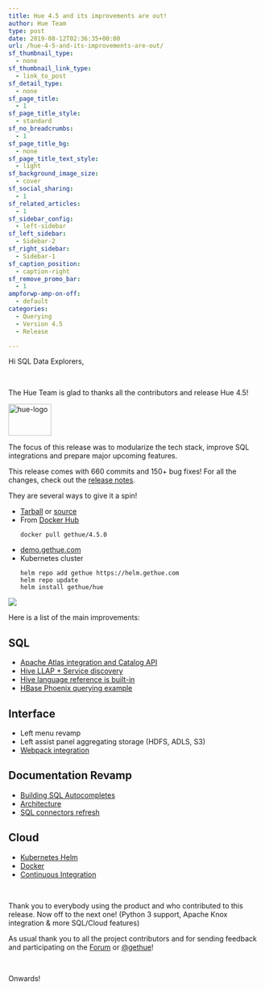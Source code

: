 ```yaml
---
title: Hue 4.5 and its improvements are out!
author: Hue Team
type: post
date: 2019-08-12T02:36:35+00:00
url: /hue-4-5-and-its-improvements-are-out/
sf_thumbnail_type:
  - none
sf_thumbnail_link_type:
  - link_to_post
sf_detail_type:
  - none
sf_page_title:
  - 1
sf_page_title_style:
  - standard
sf_no_breadcrumbs:
  - 1
sf_page_title_bg:
  - none
sf_page_title_text_style:
  - light
sf_background_image_size:
  - cover
sf_social_sharing:
  - 1
sf_related_articles:
  - 1
sf_sidebar_config:
  - left-sidebar
sf_left_sidebar:
  - Sidebar-2
sf_right_sidebar:
  - Sidebar-1
sf_caption_position:
  - caption-right
sf_remove_promo_bar:
  - 1
ampforwp-amp-on-off:
  - default
categories:
  - Querying
  - Version 4.5
  - Release

---
```

Hi SQL Data Explorers,

&nbsp;

The Hue Team is glad to thanks all the contributors and release Hue 4.5!

<img class="" src="https://cdn.gethue.com/uploads/2015/08/hue-logo-copy.png" alt="hue-logo" width="85" height="63" />

The focus of this release was to modularize the tech stack, improve SQL integrations and prepare major upcoming features.

This release comes with 660 commits and 150+ bug fixes! For all the changes, check out the [release notes][2].

They are several ways to give it a spin!

* [Tarball](https://cdn.gethue.com/downloads/hue-4.5.0.tgz) or [source][3]
* From <a href="https://github.com/cloudera/hue/tree/master/tools/docker">Docker Hub</a>
    ```
    docker pull gethue/4.5.0
    ```
* [demo.gethue.com][4]
* Kubernetes cluster
    ```
    helm repo add gethue https://helm.gethue.com
    helm repo update
    helm install gethue/hue
    ```

<a href="https://cdn.gethue.com/uploads/2019/08/hue_4.5.png"><img src="https://cdn.gethue.com/uploads/2019/08/hue_4.5.png" /></a>

Here is a list of the main improvements:

<div>
  <h2>
    SQL
  </h2>

  <ul>
    <li>
      <a href="https://gethue.com/realtime-catalog-search-with-hue-and-apache-atlas/">Apache Atlas integration and Catalog API</a>
    </li>
    <li>
      <a href="https://docs.gethue.com/latest/administrator/configuration/editor/#hiv">Hive LLAP + Service discovery</a>
    </li>
    <li>
      <a href="https://gethue.com/built-in-hive-language-reference-in-the-sql-editor/">Hive language reference is built-in</a>
    </li>
    <li>
      <a href="https://gethue.com/sql-querying-apache-hbase-with-apache-phoenix/">HBase Phoenix querying example</a>
    </li>
  </ul>

  <h2>
    Interface
  </h2>

  <ul>
    <li>
      Left menu revamp
    </li>
    <li>
      Left assist panel aggregating storage (HDFS, ADLS, S3)
    </li>
    <li>
      <a href="https://gethue.com/2x-faster-page-load-time-with-the-new-bundling-of-javascript-files/">Webpack integration</a>
    </li>
  </ul>

  <h2>
    Documentation Revamp
  </h2>

  <ul>
    <li>
      <a href="https://gethue.com/build-your-own-autocompleter/">Building SQL Autocompletes</a>
    </li>
    <li>
      <a href="https://docs.gethue.com/latest/administrator/administration/reference/">Architecture</a>
    </li>
    <li>
      <a href="https://docs.gethue.com/latest/administrator/configuration/editor/">SQL connectors refresh</a>
    </li>
  </ul>

  <h2>
    Cloud
  </h2>

  <ul>
    <li>
      <a href="https://gethue.com/hue-in-kubernetes/">Kubernetes Helm</a>
    </li>
    <li>
      <a href="https://gethue.com/quick-start-a-hue-development-environment-in-3-minutes-with-docker/">Docker</a>
    </li>
    <li>
      <a href="https://gethue.com/improving-the-developer-productivity-with-some-continuous-integration/">Continuous Integration</a>
    </li>
  </ul>
</div>

&nbsp;

<span style="font-weight: 400;">Thank you to everybody using the product and who contributed to this release. Now off to the next one! (Python 3 support, Apache Knox integration & more SQL/Cloud features)</span>

As usual thank you to all the project contributors and for sending feedback and participating on the [Forum][6] or [@gethue][7]!

&nbsp;

Onwards!

&nbsp;

 [1]: https://cdn.gethue.com/uploads/2015/08/hue-logo-copy.png
 [2]: https://docs.gethue.com/releases/release-notes-4.5.0/
 [3]: https://github.com/cloudera/hue/archive/release-4.5.0.zip
 [4]: http://demo.gethue.com/
 [5]: https://cdn.gethue.com/uploads/2019/08/hue_4.5.png
 [6]: https://discourse.gethue.com/
 [7]: https://twitter.com/gethue
